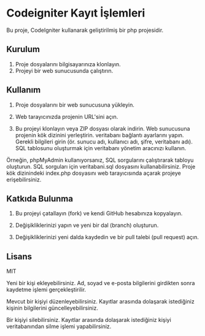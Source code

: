 # Codeigniter Kayıt İşlemleri

Bu proje, CodeIgniter kullanarak geliştirilmiş bir php projesidir.

## Kurulum

1. Proje dosyalarını bilgisayarınıza klonlayın.
2. Projeyi bir web sunucusunda çalıştırın.

## Kullanım

1. Proje dosyalarını bir web sunucusuna yükleyin.

2. Web tarayıcınızda projenin URL'sini açın.

3. Bu projeyi klonlayın veya ZIP dosyası olarak indirin. Web sunucusuna projenin kök dizinini yerleştirin.  veritabanı bağlantı ayarlarını yapın. 
 Gerekli bilgileri girin (ör. sunucu adı, kullanıcı adı, şifre, veritabanı adı). SQL tablosunu oluşturmak için veritabanı yönetim aracınızı kullanın. 
  
  Örneğin, phpMyAdmin kullanıyorsanız, SQL sorgularını çalıştırarak tabloyu oluşturun. 
  SQL sorguları için veritabani.sql dosyasını kullanabilirsiniz. Proje kök dizinindeki index.php dosyasını web tarayıcısında açarak projeye erişebilirsiniz.

## Katkıda Bulunma

1. Bu projeyi çatallayın (fork) ve kendi GitHub hesabınıza kopyalayın.

2. Değişikliklerinizi yapın ve yeni bir dal (branch) oluşturun.

3. Değişikliklerinizi yeni dalda kaydedin ve bir pull talebi (pull request) açın.

## Lisans

MIT




















Yeni bir kişi ekleyebilirsiniz. Ad, soyad ve e-posta bilgilerini girdikten sonra kaydetme işlemi gerçekleştirilir.

Mevcut bir kişiyi düzenleyebilirsiniz. Kayıtlar arasında dolaşarak istediğiniz kişinin bilgilerini güncelleyebilirsiniz.

Bir kişiyi silebilirsiniz. Kayıtlar arasında dolaşarak istediğiniz kişiyi veritabanından silme işlemi yapabilirsiniz.
